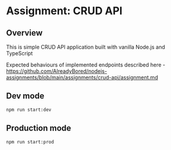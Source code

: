 # Assignment: CRUD API

## Overview

This is simple CRUD API application built with vanilla Node.js and TypeScript

Expected behaviours of implemented endpoints described here - https://github.com/AlreadyBored/nodejs-assignments/blob/main/assignments/crud-api/assignment.md

## Dev mode
```bash
npm run start:dev
```

## Production mode
```bash
npm run start:prod
```
